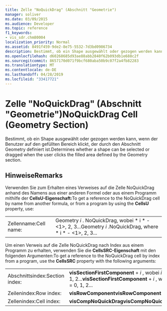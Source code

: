 ```yaml
---
title: Zelle "NoQuickDrag" (Abschnitt "Geometrie")
manager: soliver
ms.date: 03/09/2015
ms.audience: Developer
ms.topic: reference
f1_keywords:
- vis_sdr.chm80004
localization_priority: Normal
ms.assetid: 8491f459-9de2-8e75-5532-7d3bd0986734
description: Bestimmt, ob ein Shape ausgewählt oder gezogen werden kann, wenn der Benutzer auf den gefüllten Bereich klickt, der durch den Abschnitt Geometry definiert ist.
ms.openlocfilehash: d60268685d93ae88abb2840f62b093db1e688c2f
ms.sourcegitcommit: 8657170d071f9bcf680aba50b9c07f2a4fb82283
ms.translationtype: MT
ms.contentlocale: de-DE
ms.lasthandoff: 04/28/2019
ms.locfileid: "33417721"
---
```

# <a name="noquickdrag-cell-geometry-section"></a><span data-ttu-id="4aa5c-103">Zelle "NoQuickDrag" (Abschnitt "Geometrie")</span><span class="sxs-lookup"><span data-stu-id="4aa5c-103">NoQuickDrag Cell (Geometry Section)</span></span>

<span data-ttu-id="4aa5c-104">Bestimmt, ob ein Shape ausgewählt oder gezogen werden kann, wenn der Benutzer auf den gefüllten Bereich klickt, der durch den Abschnitt Geometry definiert ist.</span><span class="sxs-lookup"><span data-stu-id="4aa5c-104">Determines whether a shape can be selected or dragged when the user clicks the filled area defined by the Geometry section.</span></span>
  
## <a name="remarks"></a><span data-ttu-id="4aa5c-105">Hinweise</span><span class="sxs-lookup"><span data-stu-id="4aa5c-105">Remarks</span></span>

<span data-ttu-id="4aa5c-106">Verwenden Sie zum Erhalten eines Verweises auf die Zelle NoQuickDrag anhand des Namens aus einer anderen Formel oder aus einem Programm mithilfe der **CellsU-Eigenschaft:**</span><span class="sxs-lookup"><span data-stu-id="4aa5c-106">To get a reference to the NoQuickDrag cell by name from another formula, or from a program by using the **CellsU** property, use:</span></span> 
  
|||
|:-----|:-----|
|<span data-ttu-id="4aa5c-107">Zellenname:</span><span class="sxs-lookup"><span data-stu-id="4aa5c-107">Cell name:</span></span>  <br/> |<span data-ttu-id="4aa5c-108">Geometry  *i*  . NoQuickDrag, wobei \* i \* - <1>, 2, 3...</span><span class="sxs-lookup"><span data-stu-id="4aa5c-108">Geometry  *i*  .NoQuickDrag, where  \* i \*  - <1>, 2, 3...</span></span>  <br/> |
   
<span data-ttu-id="4aa5c-109">Um einen Verweis auf die Zelle NoQuickDrag nach Index aus einem Programm zu erhalten, verwenden Sie die **CellsSRC-Eigenschaft** mit den folgenden Argumenten:</span><span class="sxs-lookup"><span data-stu-id="4aa5c-109">To get a reference to the NoQuickDrag cell by index from a program, use the **CellsSRC** property with the following arguments:</span></span> 
  
|||
|:-----|:-----|
|<span data-ttu-id="4aa5c-110">Abschnittsindex:</span><span class="sxs-lookup"><span data-stu-id="4aa5c-110">Section index:</span></span>  <br/> |<span data-ttu-id="4aa5c-111">**visSectionFirstComponent**  +   *i* , wobei *i* = 0, 1, 2...</span><span class="sxs-lookup"><span data-stu-id="4aa5c-111">**visSectionFirstComponent** +  *i*  , where  *i*  = 0, 1, 2...</span></span>  <br/> |
|<span data-ttu-id="4aa5c-112">Zeilenindex:</span><span class="sxs-lookup"><span data-stu-id="4aa5c-112">Row index:</span></span>  <br/> |<span data-ttu-id="4aa5c-113">**visRowComponent**</span><span class="sxs-lookup"><span data-stu-id="4aa5c-113">**visRowComponent**</span></span> <br/> |
|<span data-ttu-id="4aa5c-114">Zellenindex:</span><span class="sxs-lookup"><span data-stu-id="4aa5c-114">Cell index:</span></span>  <br/> |<span data-ttu-id="4aa5c-115">**visCompNoQuickDrag**</span><span class="sxs-lookup"><span data-stu-id="4aa5c-115">**visCompNoQuickDrag**</span></span> <br/> |
   

